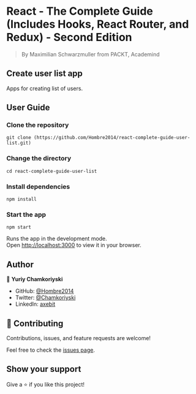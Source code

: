 # React - The Complete Guide (Includes Hooks, React Router, and Redux) - Second Edition

> By Maximilian Schwarzmuller from PACKT, Academind

## Create user list app

Apps for creating list of users.

## User Guide

### Clone the repository

`git clone (https://github.com/Hombre2014/react-complete-guide-user-list.git)`

### Change the directory

`cd react-complete-guide-user-list`

### Install dependencies

`npm install`

### Start the app

`npm start`

Runs the app in the development mode.\
Open [http://localhost:3000](http://localhost:3000) to view it in your browser.

## Author

👤 **Yuriy Chamkoriyski**

- GitHub: [@Hombre2014](https://github.com/Hombre2014)
- Twitter: [@Chamkoriyski](https://twitter.com/Chamkoriyski)
- LinkedIn: [axebit](https://linkedin.com/in/axebit)

## 🤝 Contributing

Contributions, issues, and feature requests are welcome!

Feel free to check the [issues page](https://github.com/Hombre/react-complete-guide-user-list/issues).

## Show your support

Give a ⭐️ if you like this project!
